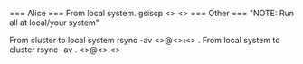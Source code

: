 === Alice ===
From local system.
    gsiscp <<source>> <<destination>>
=== Other ===
"NOTE: Run all at local/your system"

From cluster to local system
    rsync -av <<username>>@<<cluster full hostname>>:<<path to source>> .
From local system to cluster
    rsync -av . <<username>>@<<cluster full hostname>>:<<path to destination>>
